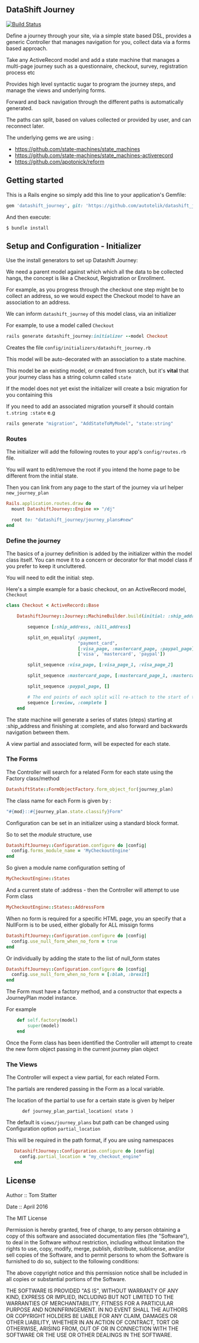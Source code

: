## DataShift Journey

[![Build Status](https://travis-ci.org/autotelik/datashift_journey.svg?branch=master)](https://travis-ci.org/autotelik/datashift_journey)

Define a journey through your site, via a simple state based DSL, provides a generic Controller that
manages navigation for you, collect data via a forms based approach. 

Take any ActiveRecord model and add a state machine that manages a multi-page journey
such as a questionnaire, checkout, survey, registration process etc

Provides high level syntactic sugar to program the journey steps, and manage the views and underlying forms.

Forward and back navigation through the different paths is automatically generated.

The paths can split, based on values collected or provided by user, and can reconnect later.

The underlying gems we are using :

* https://github.com/state-machines/state_machines
* https://github.com/state-machines/state_machines-activerecord
* https://github.com/apotonick/reform

## Getting started

This is a Rails engine so simply add this line to your application's Gemfile:

```ruby
gem 'datashift_journey', git: 'https://github.com/autotelik/datashift_journey'
```

And then execute:

    $ bundle install
    
## Setup and Configuration - Initializer

Use the install generators to set up Datashift Journey:

We need a parent model against which which all the data to be collected hangs, 
the concept is like a  Checkout, Registration or Enrollment. 

For example, as you progress through the checkout one step might be to collect an address,
so we would expect the Checkout model to have an association to an address.

We can inform `datashift_journey` of this model class, via an initializer

For example, to use a model called `Checkout`

```ruby
rails generate datashift_journey:initializer --model Checkout
```

Creates the file `config/initializers/datashift_journey.rb`

This model will be auto-decorated with an association to a state machine.

This model be an existing model, or created from scratch, but it's **vital** that your journey class
 has a string column called `state`
 
If the model does not yet exist the initializer will create a bsic migration for you containing this
 
If you need to add an associated migration yourself it should contain `t.string :state` e.g 

```ruby
rails generate "migration", "AddStateToMyModel", "state:string"
```

### Routes

The initializer will add the following routes to your app's `config/routes.rb` file. 

You will want to edit/remove the root if you intend the home page to be different from the initial state.

Then you can link from any page to the start of the journey via url helper `new_journey_plan`

```ruby
Rails.application.routes.draw do
  mount DatashiftJourney::Engine => "/dj"

  root to: "datashift_journey/journey_plans#new"
end
```

### Define the journey

The basics of a journey definition is added by the initializer within the model class itself.
You can move it to a concern or decorator for that model class if you prefer to keep it uncluttered.

You will need to edit the initial: step.

Here's a simple example for a basic checkout, on an ActiveRecord model, `Checkout`

```ruby
class Checkout < ActiveRecord::Base

    DatashiftJourney::Journey::MachineBuilder.build(initial: :ship_address) do

        sequence [:ship_address, :bill_address]

        split_on_equality( :payment,
                           "payment_card",                                # The helper method on Checkout, returns card type from Payment
                           [:visa_page, :mastercard_page, :paypal_page],  # Target pages
                           ['visa', 'mastercard', 'paypal'])              # Value to trigger target

        split_sequence :visa_page, [:visa_page_1, :visa_page_2]

        split_sequence :mastercard_page, [:mastercard_page_1, :mastercard_page_2, :mastercard_page_3]

        split_sequence :paypal_page, []

        # The end points of each split will re-attach to the start of this sequence
        sequence [:review, :complete ]
    end
```
    
The state machine will generate a series of states (steps) starting at :ship_address and finishing at :complete,
and also forward and backwards navigation between them.

A view partial and associated form, will be expected for each state.

### The Forms

The Controller will search for a related Form for each state using the Factory class/method

```ruby
DatashiftState::FormObjectFactory.form_object_for(journey_plan)
```

The class name for each Form is given by  :

```ruby
"#{mod}::#{journey_plan.state.classify}Form"
```

Configuration can be set in an initializer using a standard block format.

So to set the *module* structure, use 

```ruby
DatashiftJourney::Configuration.configure do |config|
  config.forms_module_name = 'MyCheckoutEngine'
end
````

So given a module name configuration setting of

```ruby
MyCheckoutEngine::States
```

And a current state of :address - then the Controller will attempt to use Form class

```ruby
MyCheckoutEngine::States::AddressForm
```

When no form is required for a specific HTML page, you an specify that a NullForm is to be used,
either globally for ALL missign forms

```ruby
DatashiftJourney::Configuration.configure do |config|
  config.use_null_form_when_no_form = true
end
```

Or individually by adding the state to the  list of null_form states

```ruby
DatashiftJourney::Configuration.configure do |config|
  config.use_null_form_when_no_form = [:blah, :brexit]
end
```
  
      
The Form must have a factory method, and a constructor that expects a JourneyPlan model instance.

For example

```ruby
    def self.factory(model)
        super(model)
    end
```  
  
Once the Form class has been identified the Controller will attempt to create the new form object
passing in the current journey plan object

          
                   
### The Views

The Controller will expect a view partial, for each related Form.

The partials are rendered passing in the Form as a local variable.

The location of the partial to use for a certain state is given by helper

          def journey_plan_partial_location( state )

The default is `views/journey_plans` but path can be changed using Configuration option `partial_location`

This will be required in the path format, if you are using namespaces

```ruby
   DatashiftJourney::Configuration.configure do |config|
     config.partial_location = "my_checkout_engine"
   end
```

## License

Author ::   Tom Statter

Date ::     April 2016

The MIT License

Permission is hereby granted, free of charge, to any person obtaining a copy
of this software and associated documentation files (the "Software"), to deal
in the Software without restriction, including without limitation the rights
to use, copy, modify, merge, publish, distribute, sublicense, and/or sell
copies of the Software, and to permit persons to whom the Software is
furnished to do so, subject to the following conditions:

The above copyright notice and this permission notice shall be included in
all copies or substantial portions of the Software.

THE SOFTWARE IS PROVIDED "AS IS", WITHOUT WARRANTY OF ANY KIND, EXPRESS OR
IMPLIED, INCLUDING BUT NOT LIMITED TO THE WARRANTIES OF MERCHANTABILITY,
FITNESS FOR A PARTICULAR PURPOSE AND NONINFRINGEMENT. IN NO EVENT SHALL THE
AUTHORS OR COPYRIGHT HOLDERS BE LIABLE FOR ANY CLAIM, DAMAGES OR OTHER
LIABILITY, WHETHER IN AN ACTION OF CONTRACT, TORT OR OTHERWISE, ARISING FROM,
OUT OF OR IN CONNECTION WITH THE SOFTWARE OR THE USE OR OTHER DEALINGS IN
THE SOFTWARE.
